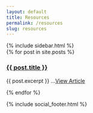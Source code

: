```yaml
---
layout: default
title: Resources
permalink: /resources
slug: resources
---
```


<main class="container">
  {% include sidebar.html %}
  <section>
    {% for post in site.posts %}
      <article id="post-113" class="post-113 post type-post status-publish format-standard hentry category-uncategorized">
        <h3><a href="{{ post.url }}">{{ post.title }}</a></h3>
        <p>{{ post.excerpt }} …<a href="{{ post.url }}">View Article</a></p>
      </article>
    {% endfor %}
  </section>

  {% include social_footer.html %}
</main>